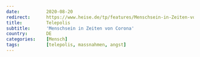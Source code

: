 ```yaml
---
date:          2020-08-20
redirect:      https://www.heise.de/tp/features/Menschsein-in-Zeiten-von-Corona-4874776.html
title:         Telepolis
subtitle:      'Menschsein in Zeiten von Corona'
country:       DE
categories:    [Mensch]
tags:          [telepolis, massnahmen, angst]
---
```

